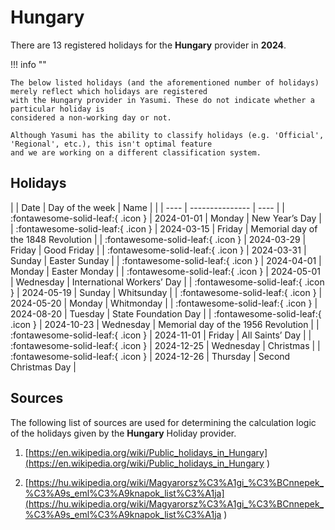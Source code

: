 # Hungary

There are 13 registered holidays for the **Hungary** provider in **2024**.

!!! info ""

    The below listed holidays (and the aforementioned number of holidays) merely reflect which holidays are registered
    with the Hungary provider in Yasumi. These do not indicate whether a particular holiday is
    considered a non-working day or not.

    Although Yasumi has the ability to classify holidays (e.g. 'Official', 'Regional', etc.), this isn't optimal feature
    and we are working on a different classification system.

## Holidays

| | Date | Day of the week | Name |
| | ---- | --------------- | ---- |
| :fontawesome-solid-leaf:{ .icon } | 2024-01-01 | Monday | New Year’s Day |
| :fontawesome-solid-leaf:{ .icon } | 2024-03-15 | Friday | Memorial day of the 1848 Revolution |
| :fontawesome-solid-leaf:{ .icon } | 2024-03-29 | Friday | Good Friday |
| :fontawesome-solid-leaf:{ .icon } | 2024-03-31 | Sunday | Easter Sunday |
| :fontawesome-solid-leaf:{ .icon } | 2024-04-01 | Monday | Easter Monday |
| :fontawesome-solid-leaf:{ .icon } | 2024-05-01 | Wednesday | International Workers’ Day |
| :fontawesome-solid-leaf:{ .icon } | 2024-05-19 | Sunday | Whitsunday |
| :fontawesome-solid-leaf:{ .icon } | 2024-05-20 | Monday | Whitmonday |
| :fontawesome-solid-leaf:{ .icon } | 2024-08-20 | Tuesday | State Foundation Day |
| :fontawesome-solid-leaf:{ .icon } | 2024-10-23 | Wednesday | Memorial day of the 1956 Revolution |
| :fontawesome-solid-leaf:{ .icon } | 2024-11-01 | Friday | All Saints’ Day |
| :fontawesome-solid-leaf:{ .icon } | 2024-12-25 | Wednesday | Christmas |
| :fontawesome-solid-leaf:{ .icon } | 2024-12-26 | Thursday | Second Christmas Day |

## Sources

The following list of sources are used for determining the calculation logic of
the holidays given by the **Hungary** Holiday provider.


1. [https://en.wikipedia.org/wiki/Public_holidays_in_Hungary](https://en.wikipedia.org/wiki/Public_holidays_in_Hungary )
   
1. [https://hu.wikipedia.org/wiki/Magyarorsz%C3%A1gi_%C3%BCnnepek_%C3%A9s_eml%C3%A9knapok_list%C3%A1ja](https://hu.wikipedia.org/wiki/Magyarorsz%C3%A1gi_%C3%BCnnepek_%C3%A9s_eml%C3%A9knapok_list%C3%A1ja )
   